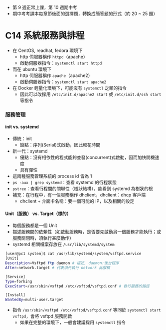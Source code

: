 * 第 9 週正常上課，第 10 週期中考
* 期中考考課本每章節後面的選擇題，轉換成簡答題的形式（約 20 ~ 25 題）

# C14 系統服務與排程
* 在 CentOS, readhat, fedora 環境下
    * http 伺服器稱作 `httpd`（apache）
    * 啟動伺服器指令：`systemctl start httpd`
* 而在 ubuntu 環境下
    * http 伺服器稱作 `apache`（apache2）
    * 啟動伺服器指令：`systemctl start apache2`
* 在 Docker 輕量化環境下，可能沒有 `systemctl` 之類的指令
    * 因此可以改採用 `/etc/init.d/apache2 start` 或 `/etc/init.d/ssh start` 等指令

### 服務管理
#### init vs. systemd
* 傳統：init
    * 缺點：序列(Serial)式啟動，因此較花時間
* 新一代：systemd
    * 優點：沒有相依性的程式能夠並發(concurrent)式啟動，因而加快開機速度
    * 具有彈性
* 這兩種服務管理系統的 process id 皆為 1
* `ps -aux | grep systemd`：查看 systemd 的行程狀態
* `pstree`：查看行程間的關聯性（樹狀結構），能看到 systemd 為樹狀的根
* 補充：在行程中，有一個服務稱作 dhclient，dhclient：dhcp 客戶端
    * dhclient + 介面卡名稱：要一個可能的 IP，以及相關的設定

#### Unit（服務） vs. Target（標的）
* 每個服務都是一個 Unit
* 描述服務間的依賴性（如啟動服務時，是否要先啟動另一個服務才能執行；或服務關閉時，須執行甚麼動作）
* systemd 相關檔案存放在 `/usr/lib/systemd/system`

```bash
[user@pc1 system]$ cat /usr/lib/systemd/system/vsftpd.service
[Unit]
Description=Vsftpd ftp daemon # 描述, daemon:後台程序
After=network.target # 代表須先執行 network 此服務

[Service]
Type=forking
ExecStart=/usr/sbin/vsftpd /etc/vsftpd/vsftpd.conf # 執行服務的路徑

[Install]
WantedBy=multi-user.target
```

* 指令 `/usr/sbin/vsftpd /etc/vsftpd/vsftpd.conf` 等同於 `systemctl start vsftpd`，會將 vsftpd 服務開啟
    * 如果在完整的環境下，一般會建議採用 `systemctl` 指令